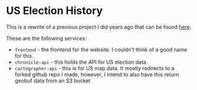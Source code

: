 # US Election History

This is a rewrite of a previous project I did years ago that can be found [here](https://github.com/TBlackford/ElectionHistories).

These are the following services:
- `frontend` - the frontend for the website. I couldn't think of a good name for this.
- `chronicle-api` - this holds the API for US election data.
- `cartographer-api` - this is for US map data. It mostly redirects to a forked github repo I made, however, I intend to also have this return geobuf data from an S3 bucket
